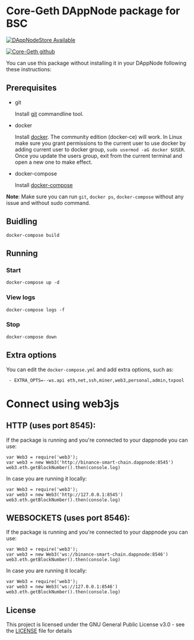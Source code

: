 


# Core-Geth DAppNode package for BSC

[![DAppNodeStore Available](https://img.shields.io/badge/DAppNodeStore-Available-brightgreen.svg)](http://my.dappnode/#/installer/binance-smart-chain.dnp.dappnode.eth)

[![Core-Geth github](https://img.shields.io/badge/Core--Geth-Github-blue.svg)](https://github.com/etclabscore/core-geth)

You can use this package without installing it in your DAppNode following these instructions:

## Prerequisites

- git

   Install [git](https://git-scm.com/book/en/v2/Getting-Started-Installing-Git) commandline tool.

- docker

   Install [docker](https://docs.docker.com/engine/installation). The community edition (docker-ce) will work. In Linux make sure you grant permissions to the current user to use docker by adding current user to docker group, `sudo usermod -aG docker $USER`. Once you update the users group, exit from the current terminal and open a new one to make effect.

- docker-compose

   Install [docker-compose](https://docs.docker.com/compose/install)
   
**Note**: Make sure you can run `git`, `docker ps`, `docker-compose` without any issue and without sudo command.

## Buidling

`docker-compose build`

## Running

### Start

`docker-compose up -d`

### View logs

`docker-compose logs -f`

### Stop

`docker-compose down`

## Extra options

You can edit the `docker-compose.yml` and add extra options, such as:
```
 - EXTRA_OPTS=--ws.api eth,net,ssh,miner,web3,personal,admin,txpool
```

# Connect using web3js
## HTTP (uses port 8545):

   If the package is running and you're connected to your dappnode you can use:
   ```
   var Web3 = require('web3');
   var web3 = new Web3('http://binance-smart-chain.dappnode:8545')
   web3.eth.getBlockNumber().then(console.log)
   ```
   In case you are running it locally:
   ```
   var Web3 = require('web3');
   var web3 = new Web3('http://127.0.0.1:8545')
   web3.eth.getBlockNumber().then(console.log)
   ```
   
## WEBSOCKETS (uses port 8546):

   If the package is running and you're connected to your dappnode you can use:
   ```
   var Web3 = require('web3');
   var web3 = new Web3('ws://binance-smart-chain.dappnode:8546')
   web3.eth.getBlockNumber().then(console.log)
   ```
   In case you are running it locally:
   ```
   var Web3 = require('web3');
   var web3 = new Web3('ws://127.0.0.1:8546')
   web3.eth.getBlockNumber().then(console.log)
   ```

## License

This project is licensed under the GNU General Public License v3.0 - see the [LICENSE](LICENSE) file for details
